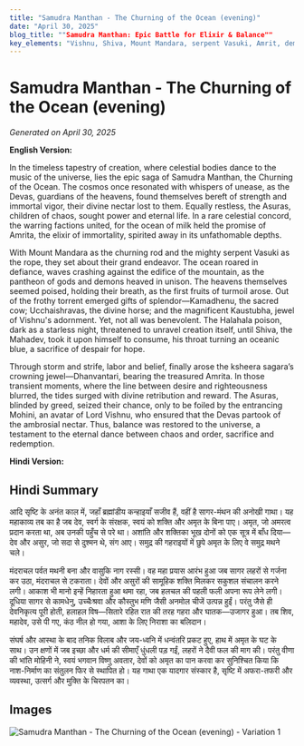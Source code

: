 ```yaml
---
title: "Samudra Manthan - The Churning of the Ocean (evening)"
date: "April 30, 2025"
blog_title: ""Samudra Manthan: Epic Battle for Elixir & Balance""
key_elements: "Vishnu, Shiva, Mount Mandara, serpent Vasuki, Amrit, demons and gods in cosmic churning"
---
```


# Samudra Manthan - The Churning of the Ocean (evening)

*Generated on April 30, 2025*

**English Version:**

In the timeless tapestry of creation, where celestial bodies dance to the music of the universe, lies the epic saga of Samudra Manthan, the Churning of the Ocean. The cosmos once resonated with whispers of unease, as the Devas, guardians of the heavens, found themselves bereft of strength and immortal vigor, their divine nectar lost to them. Equally restless, the Asuras, children of chaos, sought power and eternal life. In a rare celestial concord, the warring factions united, for the ocean of milk held the promise of Amrita, the elixir of immortality, spirited away in its unfathomable depths.

With Mount Mandara as the churning rod and the mighty serpent Vasuki as the rope, they set about their grand endeavor. The ocean roared in defiance, waves crashing against the edifice of the mountain, as the pantheon of gods and demons heaved in unison. The heavens themselves seemed poised, holding their breath, as the first fruits of turmoil arose. Out of the frothy torrent emerged gifts of splendor—Kamadhenu, the sacred cow; Ucchaishravas, the divine horse; and the magnificent Kaustubha, jewel of Vishnu's adornment. Yet, not all was benevolent. The Halahala poison, dark as a starless night, threatened to unravel creation itself, until Shiva, the Mahadev, took it upon himself to consume, his throat turning an oceanic blue, a sacrifice of despair for hope.

Through storm and strife, labor and belief, finally arose the ksheera sagara’s crowning jewel—Dhanvantari, bearing the treasured Amrita. In those transient moments, where the line between desire and righteousness blurred, the tides surged with divine retribution and reward. The Asuras, blinded by greed, seized their chance, only to be foiled by the entrancing Mohini, an avatar of Lord Vishnu, who ensured that the Devas partook of the ambrosial nectar. Thus, balance was restored to the universe, a testament to the eternal dance between chaos and order, sacrifice and redemption.

**Hindi Version:**

## Hindi Summary

आदि सृष्टि के अनंत काल में, जहाँ ब्रह्मांडीय कन्हाइयाँ सजीव हैं, वहीं है सागर-मंथन की अनोखी गाथा। यह महाकाव्य तब का है जब देव, स्वर्ग के संरक्षक, स्वयं को शक्ति और अमृत के बिना पाए। अमृत, जो अमरत्व प्रदान करता था, अब उनकी पहुँच से परे था। अशांति और शक्तिका भूख दोनों को एक सूत्र में बाँध दिया—देव और असुर, जो सदा से दुश्मन थे, संग आए। समुद्र की गहराइयों में छुपे अमृत के लिए वे समुद्र मथने चले। 

मंदराचल पर्वत मथनी बना और वासुकि नाग रस्सी। वह महा प्रयास आरंभ हुआ जब सागर लहरों से गर्जना कर उठा, मंदराचल से टकराता। देवों और असुरों की सामूहिक शक्ति मिलकर सकुशल संचालन करने लगी। आकाश भी मानो इन्हें निहारता हुआ थमा रहा, जब हलचल की पहली फली अपना रूप लेने लगी। दूधिया सागर से कामधेनु, उच्चैःश्रवा और कौस्तुभ मणि जैसी अनमोल चीजें उत्पन्न हुईं। परंतु जैसे ही देवनिकृत्य पूरी होती, हलाहल विष—सितारे रहित रात की तरह गहरा और घातक—उजागर हुआ। तब शिव, महादेव, उसे पी गए, कंठ नील हो गया, आशा के लिए निराशा का बलिदान।

संघर्ष और आस्था के बाद तनिक विलाब और जय-ध्वनि में धन्वंतरि प्रकट हुए, हाथ में अमृत के घट के साथ। उन क्षणों में जब इच्छा और धर्म की सीमाएँ धुंधली पड़ गईं, लहरों ने दैवी फल की माग की। परंतु वीणा की भांति मोहिनी ने, स्वयं भगवान विष्णु अवतार, देवों को अमृत का पान करवा कर सुनिश्चित किया कि नाश-निर्माण का संतुलन फिर से स्थापित हो। यह गाथा एक यादगार संस्कार है, सृष्टि में अफरा-तफरी और व्यवस्था, उत्सर्ग और मुक्ति के चिरपतन का।

## Images

![Samudra Manthan - The Churning of the Ocean (evening) - Variation 1](https://oaidalleapiprodscus.blob.core.windows.net/private/org-J70Xqapa45MPR5XAo7pBs9K6/user-t32ELGEj2UVajMpjeMSrxF1Z/img-Pv0JbTKsm3Umn2hwxzwQBRbc.png?st=2025-04-30T18%3A55%3A14Z&se=2025-04-30T20%3A55%3A14Z&sp=r&sv=2024-08-04&sr=b&rscd=inline&rsct=image/png&skoid=cc612491-d948-4d2e-9821-2683df3719f5&sktid=a48cca56-e6da-484e-a814-9c849652bcb3&skt=2025-04-30T01%3A01%3A34Z&ske=2025-05-01T01%3A01%3A34Z&sks=b&skv=2024-08-04&sig=0CMLlNsBoR%2ByG%2Bc7ZD1QKtli6QbTc5QrVFHzOsLU%2BpM%3D)
